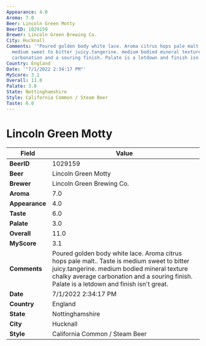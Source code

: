 ```yaml
---
Appearance: 4.0
Aroma: 7.0
Beer: Lincoln Green Motty
BeerID: 1029159
Brewer: Lincoln Green Brewing Co.
City: Hucknall
Comments: '"Poured golden body white lace. Aroma citrus hops pale malt.. Taste is
  medium sweet to bitter juicy.tangerine. medium bodied mineral texture chalky average
  carbonation and a souring finish. Palate is a letdown and finish isn''t great."'
Country: England
Date: '"7/1/2022 2:34:17 PM"'
MyScore: 3.1
Overall: 11.0
Palate: 3.0
State: Nottinghamshire
Style: California Common / Steam Beer
Taste: 6.0
---
```


# Lincoln Green Motty

| Field         | Value |
|---------------|-------|
| **BeerID** | 1029159 |
| **Beer** | Lincoln Green Motty |
| **Brewer** | Lincoln Green Brewing Co. |
| **Aroma** | 7.0 |
| **Appearance** | 4.0 |
| **Taste** | 6.0 |
| **Palate** | 3.0 |
| **Overall** | 11.0 |
| **MyScore** | 3.1 |
| **Comments** | Poured golden body white lace. Aroma citrus hops pale malt.. Taste is medium sweet to bitter juicy.tangerine. medium bodied mineral texture chalky average carbonation and a souring finish. Palate is a letdown and finish isn't great. |
| **Date** | 7/1/2022 2:34:17 PM |
| **Country** | England |
| **State** | Nottinghamshire |
| **City** | Hucknall |
| **Style** | California Common / Steam Beer |
